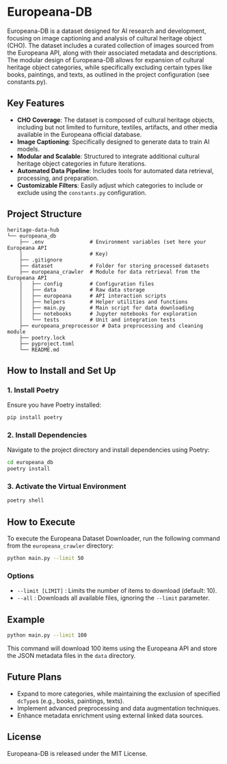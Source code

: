 # Europeana-DB

Europeana-DB is a dataset designed for AI research and development, focusing on
image captioning and analysis of cultural heritage object (CHO). The dataset
includes a curated collection of images sourced from the Europeana API, along
with their associated metadata and descriptions. The modular design of
Europeana-DB allows for expansion of cultural heritage object categories, while
specifically excluding certain types like books, paintings, and texts, as
outlined in the project configuration (see constants.py).

## Key Features

- **CHO Coverage**: The dataset is composed of cultural heritage objects,
  including but not limited to furniture, textiles, artifacts, and other media
  available in the Europeana official database.
- **Image Captioning**: Specifically designed to generate data to train AI
  models.
- **Modular and Scalable**: Structured to integrate additional cultural heritage
  object categories in future iterations.
- **Automated Data Pipeline**: Includes tools for automated data retrieval,
  processing, and preparation.
- **Customizable Filters**: Easily adjust which categories to include or exclude
  using the `constants.py` configuration.

## Project Structure

```
heritage-data-hub
└── europeana_db
    ├── .env               # Environment variables (set here your Europeana API
    │                      # Key)
    ├── .gitignore
    ├── dataset            # Folder for storing processed datasets
    ├── europeana_crawler  # Module for data retrieval from the Europeana API
    │   ├── config         # Configuration files
    │   ├── data           # Raw data storage
    │   ├── europeana      # API interaction scripts
    │   ├── helpers        # Helper utilities and functions
    │   ├── main.py        # Main script for data downloading
    │   ├── notebooks      # Jupyter notebooks for exploration
    │   └── tests          # Unit and integration tests
    ├── europeana_preprocessor # Data preprocessing and cleaning module
    ├── poetry.lock
    ├── pyproject.toml
    └── README.md
```

## How to Install and Set Up

### 1. Install Poetry

Ensure you have Poetry installed:

```sh
pip install poetry
```

### 2. Install Dependencies

Navigate to the project directory and install dependencies using Poetry:

```sh
cd europeana_db
poetry install
```

### 3. Activate the Virtual Environment

```sh
poetry shell
```

## How to Execute

To execute the Europeana Dataset Downloader, run the following command from the
`europeana_crawler` directory:

```sh
python main.py --limit 50
```

### Options

- `--limit [LIMIT]` : Limits the number of items to download (default: 10).
- `--all` : Downloads all available files, ignoring the `--limit` parameter.

## Example

```sh
python main.py --limit 100
```

This command will download 100 items using the Europeana API and store the JSON
metadata files in the `data` directory.

## Future Plans

- Expand to more categories, while maintaining the exclusion of specified
  `dcType`s (e.g., books, paintings, texts).
- Implement advanced preprocessing and data augmentation techniques.
- Enhance metadata enrichment using external linked data sources.

## License

Europeana-DB is released under the MIT License.
